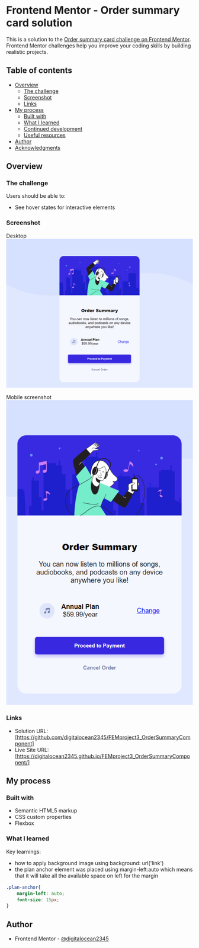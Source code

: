 # Frontend Mentor - Order summary card solution

This is a solution to the [Order summary card challenge on Frontend Mentor](https://www.frontendmentor.io/challenges/order-summary-component-QlPmajDUj). Frontend Mentor challenges help you improve your coding skills by building realistic projects. 

## Table of contents

- [Overview](#overview)
  - [The challenge](#the-challenge)
  - [Screenshot](#screenshot)
  - [Links](#links)
- [My process](#my-process)
  - [Built with](#built-with)
  - [What I learned](#what-i-learned)
  - [Continued development](#continued-development)
  - [Useful resources](#useful-resources)
- [Author](#author)
- [Acknowledgments](#acknowledgments)


## Overview

### The challenge

Users should be able to:

- See hover states for interactive elements

### Screenshot

Desktop
![](./solution/desktop-screenshot.png)

Mobile screenshot
![](./solution/mobile-screenshot.png)

### Links

- Solution URL: [https://github.com/digitalocean2345/FEMproject3_OrderSummaryComponent]
- Live Site URL: [https://digitalocean2345.github.io/FEMproject3_OrderSummaryComponent/]

## My process

### Built with

- Semantic HTML5 markup
- CSS custom properties
- Flexbox


### What I learned

Key learnings:
- how to apply background image using background: url('link') 
- the plan anchor element was placed using margin-left:auto which means that it will take all the available space on left for the margin

```css
.plan-anchor{
    margin-left: auto;
    font-size: 15px;
}
```

## Author

- Frontend Mentor - [@digitalocean2345](https://www.frontendmentor.io/profile/digitalocean2345)

